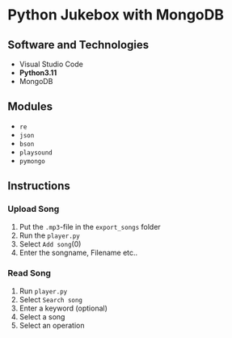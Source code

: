 # Python Jukebox with MongoDB

## Software and Technologies
- Visual Studio Code
- **Python3.11**
- MongoDB

## Modules
- `re`
- `json`
- `bson`
- `playsound`
- `pymongo`

## Instructions
### Upload Song
1. Put the `.mp3`-file in the `export_songs` folder
2. Run the `player.py`
3. Select `Add song`(0)
4. Enter the songname, Filename etc..

### Read Song
1. Run `player.py`
2. Select `Search song`
3. Enter a keyword (optional)
4. Select a song
5. Select an operation
